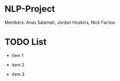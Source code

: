 NLP-Project
===========
Members: Anas Salamah, Jordan Hoskins, Nick Farrow

TODO List
===========

* item 1

* item 2

* item 3